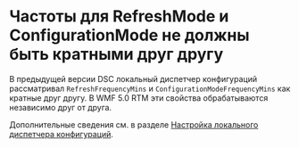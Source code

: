 # Частоты для RefreshMode и ConfigurationMode не должны быть кратными друг другу

В предыдущей версии DSC локальный диспетчер конфигураций рассматривал `RefreshFrequencyMins` и `ConfigurationModeFrequencyMins` как кратные друг другу. В WMF 5.0 RTM эти свойства обрабатываются независимо друг от друга. 

Дополнительные сведения см. в разделе [Настройка локального диспетчера конфигураций](../dsc/metaConfig.md).

<!--HONumber=Jun16_HO4-->


